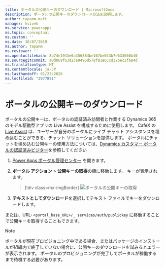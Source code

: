 ```yaml
---
title: ポータルの公開キーのダウンロード | MicrosoftDocs
description: ポータルの公開キーのダウンロード方法を説明します。
author: tapanm-msft
manager: kvivek
ms.service: powerapps
ms.topic: conceptual
ms.custom: ''
ms.date: 10/07/2019
ms.author: tapanm
ms.reviewer: ''
ms.openlocfilehash: 8b74e1943e6a356884be167be033b7e633660b40
ms.sourcegitcommit: a0d069f63d2ce9496d578f81e65cd32bec2faa4d
ms.translationtype: HT
ms.contentlocale: ja-JP
ms.lasthandoff: 01/23/2020
ms.locfileid: "2977891"
---
```

# <a name="download-public-key-of-portal"></a>ポータルの公開キーのダウンロード

ポータルの公開キーは、ポータルの認証済み訪問者と作業する Dynamics 365 のモデル駆動型アプリの Live Assist を構成するために使用します。 CafeX の [Live Assist](https://www.cafex.com/en/products/live-assist-dynamics-365/) は、ユーザーが自分のポータルにライブ チャット アシスタンスを埋め込むことができる、チャット ソリューションを提供します。 ポータルにチャットを埋め込む公開キーの使用方法については、[Dynamics カスタマー ポータルの認証済みビジター](https://www.liveassistfor365.com/en/support/authenticated-visitors-in-the-dynamics-customer-portal/)を参照してください

1. [Power Apps ポータル管理センター](admin-overview.md) を開きます。

2.  **ポータル アクション** > **公開キーの取得**の順に移動します。 キーが表示されます。

    > [!div class=mx-imgBorder]
    > ![ポータルの公開キーの取得](../media/get-public-key.png "ポータルの公開キーの取得")

3.  **テキストとしてダウンロード**を選択してテキスト ファイルでキーをダウンロードします。

または、URL: `<portal_base_URL>/_ services/auth/publickey` に移動することで公開キーを取得することもできます。 

> [!NOTE]
> ポータルが現在プロビジョニング中である場合、またはパッケージのインストールが組織内で終了していない場合に、公開キーのダウンロードを試みるとエラーが表示されます。 ポータルのプロビジョニングが完了してポータルが稼働するまで待機する必要があります。
